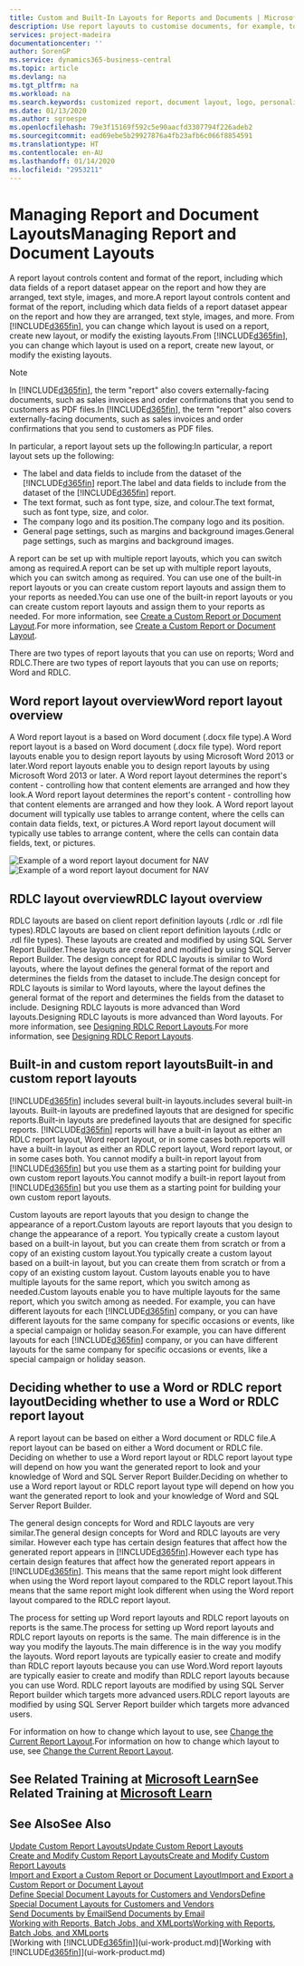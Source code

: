```yaml
---
title: Custom and Built-In Layouts for Reports and Documents | Microsoft Docs
description: Use report layouts to customise documents, for example, to personalise the font, logo, or page settings of PDF files you send to customers.
services: project-madeira
documentationcenter: ''
author: SorenGP
ms.service: dynamics365-business-central
ms.topic: article
ms.devlang: na
ms.tgt_pltfrm: na
ms.workload: na
ms.search.keywords: customized report, document layout, logo, personalize
ms.date: 01/13/2020
ms.author: sgroespe
ms.openlocfilehash: 79e3f15169f592c5e90aacfd3307794f226adeb2
ms.sourcegitcommit: ead69ebe5b29927876a4fb23afb6c066f8854591
ms.translationtype: HT
ms.contentlocale: en-AU
ms.lasthandoff: 01/14/2020
ms.locfileid: "2953211"
---
```

# <a name="managing-report-and-document-layouts"></a><span data-ttu-id="99b8b-103">Managing Report and Document Layouts</span><span class="sxs-lookup"><span data-stu-id="99b8b-103">Managing Report and Document Layouts</span></span>
<span data-ttu-id="99b8b-104">A report layout controls content and format of the report, including which data fields of a report dataset appear on the report and how they are arranged, text style, images, and more.</span><span class="sxs-lookup"><span data-stu-id="99b8b-104">A report layout controls content and format of the report, including which data fields of a report dataset appear on the report and how they are arranged, text style, images, and more.</span></span> <span data-ttu-id="99b8b-105">From [!INCLUDE[d365fin](includes/d365fin_md.md)], you can change which layout is used on a report, create new layout, or modify the existing layouts.</span><span class="sxs-lookup"><span data-stu-id="99b8b-105">From [!INCLUDE[d365fin](includes/d365fin_md.md)], you can change which layout is used on a report, create new layout, or modify the existing layouts.</span></span>

> [!NOTE]  
>   <span data-ttu-id="99b8b-106">In [!INCLUDE[d365fin](includes/d365fin_md.md)], the term "report" also covers externally-facing documents, such as sales invoices and order confirmations that you send to customers as PDF files.</span><span class="sxs-lookup"><span data-stu-id="99b8b-106">In [!INCLUDE[d365fin](includes/d365fin_md.md)], the term "report" also covers externally-facing documents, such as sales invoices and order confirmations that you send to customers as PDF files.</span></span>

<span data-ttu-id="99b8b-107">In particular, a report layout sets up the following:</span><span class="sxs-lookup"><span data-stu-id="99b8b-107">In particular, a report layout sets up the following:</span></span>

* <span data-ttu-id="99b8b-108">The label and data fields to include from the dataset of the [!INCLUDE[d365fin](includes/d365fin_md.md)] report.</span><span class="sxs-lookup"><span data-stu-id="99b8b-108">The label and data fields to include from the dataset of the [!INCLUDE[d365fin](includes/d365fin_md.md)] report.</span></span>
* <span data-ttu-id="99b8b-109">The text format, such as font type, size, and colour.</span><span class="sxs-lookup"><span data-stu-id="99b8b-109">The text format, such as font type, size, and color.</span></span>
* <span data-ttu-id="99b8b-110">The company logo and its position.</span><span class="sxs-lookup"><span data-stu-id="99b8b-110">The company logo and its position.</span></span>
* <span data-ttu-id="99b8b-111">General page settings, such as margins and background images.</span><span class="sxs-lookup"><span data-stu-id="99b8b-111">General page settings, such as margins and background images.</span></span>

<span data-ttu-id="99b8b-112">A report can be set up with multiple report layouts, which you can switch among as required.</span><span class="sxs-lookup"><span data-stu-id="99b8b-112">A report can be set up with multiple report layouts, which you can switch among as required.</span></span> <span data-ttu-id="99b8b-113">You can use one of the built-in report layouts or you can create custom report layouts and assign them to your reports as needed.</span><span class="sxs-lookup"><span data-stu-id="99b8b-113">You can use one of the built-in report layouts or you can create custom report layouts and assign them to your reports as needed.</span></span> <span data-ttu-id="99b8b-114">For more information, see [Create a Custom Report or Document Layout](ui-how-create-custom-report-layout.md).</span><span class="sxs-lookup"><span data-stu-id="99b8b-114">For more information, see [Create a Custom Report or Document Layout](ui-how-create-custom-report-layout.md).</span></span>

<span data-ttu-id="99b8b-115">There are two types of report layouts that you can use on reports; Word and RDLC.</span><span class="sxs-lookup"><span data-stu-id="99b8b-115">There are two types of report layouts that you can use on reports; Word and RDLC.</span></span>

## <a name="word-report-layout-overview"></a><span data-ttu-id="99b8b-116">Word report layout overview</span><span class="sxs-lookup"><span data-stu-id="99b8b-116">Word report layout overview</span></span>
<span data-ttu-id="99b8b-117">A Word report layout is a based on Word document (.docx file type).</span><span class="sxs-lookup"><span data-stu-id="99b8b-117">A Word report layout is a based on Word document (.docx file type).</span></span> <span data-ttu-id="99b8b-118">Word report layouts enable you to design report layouts by using Microsoft Word 2013 or later.</span><span class="sxs-lookup"><span data-stu-id="99b8b-118">Word report layouts enable you to design report layouts by using Microsoft Word 2013 or later.</span></span> <span data-ttu-id="99b8b-119">A Word report layout determines the report's content - controlling how that content elements are arranged and how they look.</span><span class="sxs-lookup"><span data-stu-id="99b8b-119">A Word report layout determines the report's content - controlling how that content elements are arranged and how they look.</span></span> <span data-ttu-id="99b8b-120">A Word report layout document will typically use tables to arrange content, where the cells can contain data fields, text, or pictures.</span><span class="sxs-lookup"><span data-stu-id="99b8b-120">A Word report layout document will typically use tables to arrange content, where the cells can contain data fields, text, or pictures.</span></span>

 <span data-ttu-id="99b8b-121">![Example of a word report layout document for NAV](media/nav_wordreportlayout_edit_in_word_example.png "NAV_WordReportLayout_Edit_In_Word_Example")</span><span class="sxs-lookup"><span data-stu-id="99b8b-121">![Example of a word report layout document for NAV](media/nav_wordreportlayout_edit_in_word_example.png "NAV_WordReportLayout_Edit_In_Word_Example")</span></span>  

## <a name="rdlc-layout-overview"></a><span data-ttu-id="99b8b-122">RDLC layout overview</span><span class="sxs-lookup"><span data-stu-id="99b8b-122">RDLC layout overview</span></span>
<span data-ttu-id="99b8b-123">RDLC layouts are based on client report definition layouts (.rdlc or .rdl file types).</span><span class="sxs-lookup"><span data-stu-id="99b8b-123">RDLC layouts are based on client report definition layouts (.rdlc or .rdl file types).</span></span> <span data-ttu-id="99b8b-124">These layouts are created and modified by using SQL Server Report Builder.</span><span class="sxs-lookup"><span data-stu-id="99b8b-124">These layouts are created and modified by using SQL Server Report Builder.</span></span> <span data-ttu-id="99b8b-125">The design concept for RDLC layouts is similar to Word layouts, where the layout defines the general format of the report and determines the fields from the dataset to include.</span><span class="sxs-lookup"><span data-stu-id="99b8b-125">The design concept for RDLC layouts is similar to Word layouts, where the layout defines the general format of the report and determines the fields from the dataset to include.</span></span> <span data-ttu-id="99b8b-126">Designing RDLC layouts is more advanced than Word layouts.</span><span class="sxs-lookup"><span data-stu-id="99b8b-126">Designing RDLC layouts is more advanced than Word layouts.</span></span> <span data-ttu-id="99b8b-127">For more information, see [Designing RDLC Report Layouts](/dynamics-nav/Designing-RDLC-Report-Layouts).</span><span class="sxs-lookup"><span data-stu-id="99b8b-127">For more information, see [Designing RDLC Report Layouts](/dynamics-nav/Designing-RDLC-Report-Layouts).</span></span>

## <a name="built-in-and-custom-report-layouts"></a><span data-ttu-id="99b8b-128">Built-in and custom report layouts</span><span class="sxs-lookup"><span data-stu-id="99b8b-128">Built-in and custom report layouts</span></span>
[!INCLUDE[d365fin](includes/d365fin_md.md)] <span data-ttu-id="99b8b-129">includes several built-in layouts.</span><span class="sxs-lookup"><span data-stu-id="99b8b-129">includes several built-in layouts.</span></span> <span data-ttu-id="99b8b-130">Built-in layouts are predefined layouts that are designed for specific reports.</span><span class="sxs-lookup"><span data-stu-id="99b8b-130">Built-in layouts are predefined layouts that are designed for specific reports.</span></span> [!INCLUDE[d365fin](includes/d365fin_md.md)] <span data-ttu-id="99b8b-131">reports will have a built-in layout as either an RDLC report layout, Word report layout, or in some cases both.</span><span class="sxs-lookup"><span data-stu-id="99b8b-131">reports will have a built-in layout as either an RDLC report layout, Word report layout, or in some cases both.</span></span> <span data-ttu-id="99b8b-132">You cannot modify a built-in report layout from [!INCLUDE[d365fin](includes/d365fin_md.md)] but you use them as a starting point for building your own custom report layouts.</span><span class="sxs-lookup"><span data-stu-id="99b8b-132">You cannot modify a built-in report layout from [!INCLUDE[d365fin](includes/d365fin_md.md)] but you use them as a starting point for building your own custom report layouts.</span></span>

<span data-ttu-id="99b8b-133">Custom layouts are report layouts that you design to change the appearance of a report.</span><span class="sxs-lookup"><span data-stu-id="99b8b-133">Custom layouts are report layouts that you design to change the appearance of a report.</span></span> <span data-ttu-id="99b8b-134">You typically create a custom layout based on a built-in layout, but you can create them from scratch or from a copy of an existing custom layout.</span><span class="sxs-lookup"><span data-stu-id="99b8b-134">You typically create a custom layout based on a built-in layout, but you can create them from scratch or from a copy of an existing custom layout.</span></span> <span data-ttu-id="99b8b-135">Custom layouts enable you to have multiple layouts for the same report, which you switch among as needed.</span><span class="sxs-lookup"><span data-stu-id="99b8b-135">Custom layouts enable you to have multiple layouts for the same report, which you switch among as needed.</span></span> <span data-ttu-id="99b8b-136">For example, you can have different layouts for each [!INCLUDE[d365fin](includes/d365fin_md.md)] company, or you can have different layouts for the same company for specific occasions or events, like a special campaign or holiday season.</span><span class="sxs-lookup"><span data-stu-id="99b8b-136">For example, you can have different layouts for each [!INCLUDE[d365fin](includes/d365fin_md.md)] company, or you can have different layouts for the same company for specific occasions or events, like a special campaign or holiday season.</span></span>

## <a name="deciding-whether-to-use-a-word-or-rdlc-report-layout"></a><span data-ttu-id="99b8b-137">Deciding whether to use a Word or RDLC report layout</span><span class="sxs-lookup"><span data-stu-id="99b8b-137">Deciding whether to use a Word or RDLC report layout</span></span>
<span data-ttu-id="99b8b-138">A report layout can be based on either a Word document or RDLC file.</span><span class="sxs-lookup"><span data-stu-id="99b8b-138">A report layout can be based on either a Word document or RDLC file.</span></span> <span data-ttu-id="99b8b-139">Deciding on whether to use a Word report layout or RDLC report layout type will depend on how you want the generated report to look and your knowledge of Word and SQL Server Report Builder.</span><span class="sxs-lookup"><span data-stu-id="99b8b-139">Deciding on whether to use a Word report layout or RDLC report layout type will depend on how you want the generated report to look and your knowledge of Word and SQL Server Report Builder.</span></span>

<span data-ttu-id="99b8b-140">The general design concepts for Word and RDLC layouts are very similar.</span><span class="sxs-lookup"><span data-stu-id="99b8b-140">The general design concepts for Word and RDLC layouts are very similar.</span></span> <span data-ttu-id="99b8b-141">However each type has certain design features that affect how the generated report appears in [!INCLUDE[d365fin](includes/d365fin_md.md)].</span><span class="sxs-lookup"><span data-stu-id="99b8b-141">However each type has certain design features that affect how the generated report appears in [!INCLUDE[d365fin](includes/d365fin_md.md)].</span></span> <span data-ttu-id="99b8b-142">This means that the same report might look different when using the Word report layout compared to the RDLC report layout.</span><span class="sxs-lookup"><span data-stu-id="99b8b-142">This means that the same report might look different when using the Word report layout compared to the RDLC report layout.</span></span>

<span data-ttu-id="99b8b-143">The process for setting up Word report layouts and RDLC report layouts on reports is the same.</span><span class="sxs-lookup"><span data-stu-id="99b8b-143">The process for setting up Word report layouts and RDLC report layouts on reports is the same.</span></span> <span data-ttu-id="99b8b-144">The main difference is in the way you modify the layouts.</span><span class="sxs-lookup"><span data-stu-id="99b8b-144">The main difference is in the way you modify the layouts.</span></span> <span data-ttu-id="99b8b-145">Word report layouts are typically easier to create and modify than RDLC report layouts because you can use Word.</span><span class="sxs-lookup"><span data-stu-id="99b8b-145">Word report layouts are typically easier to create and modify than RDLC report layouts because you can use Word.</span></span> <span data-ttu-id="99b8b-146">RDLC report layouts are modified by using SQL Server Report builder which targets more advanced users.</span><span class="sxs-lookup"><span data-stu-id="99b8b-146">RDLC report layouts are modified by using SQL Server Report builder which targets more advanced users.</span></span>

<span data-ttu-id="99b8b-147">For information on how to change which layout to use, see [Change the Current Report Layout](ui-how-change-layout-currently-used-report.md).</span><span class="sxs-lookup"><span data-stu-id="99b8b-147">For information on how to change which layout to use, see [Change the Current Report Layout](ui-how-change-layout-currently-used-report.md).</span></span>

## <a name="see-related-training-at-microsoft-learnlearnmoduleschange-documents-dynamics-365-business-centralindex"></a><span data-ttu-id="99b8b-148">See Related Training at [Microsoft Learn](/learn/modules/change-documents-dynamics-365-business-central/index)</span><span class="sxs-lookup"><span data-stu-id="99b8b-148">See Related Training at [Microsoft Learn](/learn/modules/change-documents-dynamics-365-business-central/index)</span></span>

## <a name="see-also"></a><span data-ttu-id="99b8b-149">See Also</span><span class="sxs-lookup"><span data-stu-id="99b8b-149">See Also</span></span>
[<span data-ttu-id="99b8b-150">Update Custom Report Layouts</span><span class="sxs-lookup"><span data-stu-id="99b8b-150">Update Custom Report Layouts</span></span>](ui-update-report-layouts.md)  
[<span data-ttu-id="99b8b-151">Create and Modify Custom Report Layouts</span><span class="sxs-lookup"><span data-stu-id="99b8b-151">Create and Modify Custom Report Layouts</span></span>](ui-how-create-custom-report-layout.md)  
[<span data-ttu-id="99b8b-152">Import and Export a Custom Report or Document Layout</span><span class="sxs-lookup"><span data-stu-id="99b8b-152">Import and Export a Custom Report or Document Layout</span></span>](ui-how-import-and-export-report-layout.md)  
[<span data-ttu-id="99b8b-153">Define Special Document Layouts for Customers and Vendors</span><span class="sxs-lookup"><span data-stu-id="99b8b-153">Define Special Document Layouts for Customers and Vendors</span></span>](ui-define-customer-vendor-document-layouts.md)  
[<span data-ttu-id="99b8b-154">Send Documents by Email</span><span class="sxs-lookup"><span data-stu-id="99b8b-154">Send Documents by Email</span></span>](ui-how-send-documents-email.md)  
[<span data-ttu-id="99b8b-155">Working with Reports, Batch Jobs, and XMLports</span><span class="sxs-lookup"><span data-stu-id="99b8b-155">Working with Reports, Batch Jobs, and XMLports</span></span>](ui-work-report.md)  
<span data-ttu-id="99b8b-156">[Working with [!INCLUDE[d365fin](includes/d365fin_md.md)]](ui-work-product.md)</span><span class="sxs-lookup"><span data-stu-id="99b8b-156">[Working with [!INCLUDE[d365fin](includes/d365fin_md.md)]](ui-work-product.md)</span></span>  
